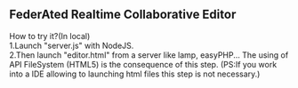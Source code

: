 FederAted Realtime Collaborative Editor
-----------------------------------------
How to try it?(In local)<br>
1.Launch "server.js" with NodeJS.<br>
2.Then launch "editor.html" from a server like lamp, easyPHP... The using of API FileSystem (HTML5) is the consequence of this step. (PS:If you work into a IDE allowing to launching html files this step is not necessary.)


